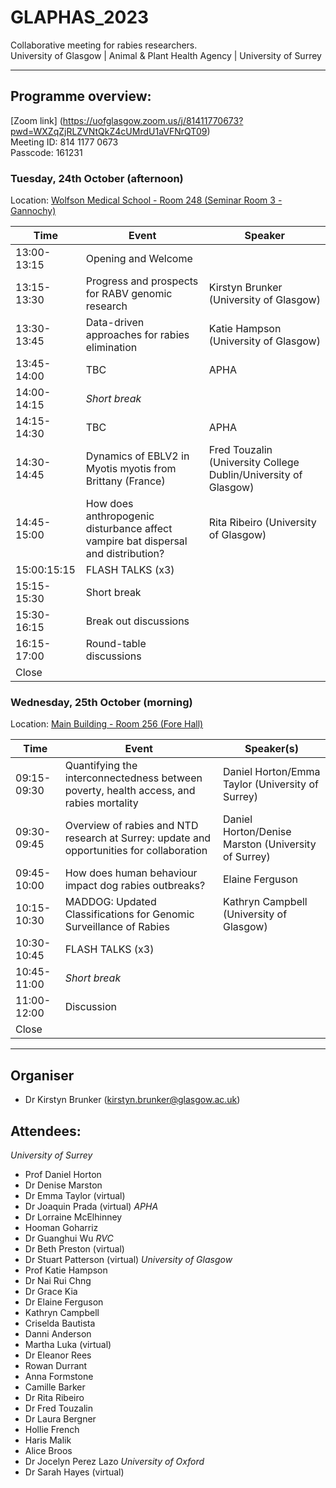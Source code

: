# GLAPHAS_2023
Collaborative meeting for rabies researchers.  
University of Glasgow | Animal & Plant Health Agency | University of Surrey

---

## Programme overview:  
[Zoom link] (https://uofglasgow.zoom.us/j/81411770673?pwd=WXZqZjRLZVNtQkZ4cUMrdU1aVFNrQT09)   
Meeting ID: 814 1177 0673  
Passcode: 161231   

### Tuesday, 24th October (afternoon)  
Location: [Wolfson Medical School - Room 248 (Seminar Room 3 - Gannochy)](https://frontdoor.spa.gla.ac.uk/map/#/embedded?to=1700248)

| Time       | Event                                                  | Speaker                                 |
|------------|--------------------------------------------------------|----------------------------------------|
| 13:00-13:15     | Opening and Welcome                                     |                                        |
| 13:15-13:30          | Progress and prospects for RABV genomic research       | Kirstyn Brunker (University of Glasgow) |
| 13:30-13:45          | Data-driven approaches for rabies elimination          | Katie Hampson (University of Glasgow)   |
| 13:45-14:00         | TBC                                                    | APHA                                   |
| 14:00-14:15 | *Short break*                                         |                                        |
| 14:15-14:30      | TBC                                                    | APHA                                   |
| 14:30-14:45           | Dynamics of EBLV2 in Myotis myotis from Brittany (France) | Fred Touzalin (University College Dublin/University of Glasgow) |
| 14:45-15:00         | How does anthropogenic disturbance affect vampire bat dispersal and distribution? | Rita Ribeiro (University of Glasgow) |
| 15:00:15:15          | FLASH TALKS (x3)        |                 |
| 15:15-15:30| Short break     |                |
| 15:30-16:15| Break out discussions     |  |
| 16:15-17:00      | Round-table discussions     |  |
| Close |          |    |


### Wednesday, 25th October (morning)
Location: [Main Building - Room 256 (Fore Hall)](https://frontdoor.spa.gla.ac.uk/map/#/embedded?to=1040256)

| Time        | Event                                                              | Speaker(s)                                 |
|-------------|--------------------------------------------------------------------|--------------------------------------------|
| 09:15-09:30 | Quantifying the interconnectedness between poverty, health access, and rabies mortality | Daniel Horton/Emma Taylor (University of Surrey) |
| 09:30-09:45 | Overview of rabies and NTD research at Surrey: update and opportunities for collaboration | Daniel Horton/Denise Marston (University of Surrey) |
| 09:45-10:00 | How does human behaviour impact dog rabies outbreaks?              |     Elaine Ferguson    |
| 10:15-10:30 | MADDOG: Updated Classifications for Genomic Surveillance of Rabies   | Kathryn Campbell (University of Glasgow)      |
| 10:30-10:45 | FLASH TALKS (x3)                                                   |                                            |
| 10:45-11:00 | *Short break*                                                        |                                            |
| 11:00-12:00 | Discussion                                                         |                                            |
|Close  |  


---  

## Organiser  
- Dr Kirstyn Brunker (kirstyn.brunker@glasgow.ac.uk)
## Attendees:   
*University of Surrey*
- Prof Daniel Horton
- Dr Denise Marston
- Dr Emma Taylor (virtual)
- Dr Joaquin Prada (virtual)
*APHA*
- Dr Lorraine McElhinney
- Hooman Goharriz
- Dr Guanghui Wu
*RVC*
- Dr Beth Preston (virtual)
- Dr Stuart Patterson (virtual)
*University of Glasgow*
- Prof Katie Hampson
- Dr Nai Rui Chng
- Dr Grace Kia
- Dr Elaine Ferguson
- Kathryn Campbell
- Criselda Bautista
- Danni Anderson
- Martha Luka (virtual)
- Dr Eleanor Rees
- Rowan Durrant
- Anna Formstone
- Camille Barker
- Dr Rita Ribeiro
- Dr Fred Touzalin
- Dr Laura Bergner
- Hollie French
- Haris Malik
- Alice Broos
- Dr Jocelyn Perez Lazo
*University of Oxford*
- Dr Sarah Hayes (virtual)


